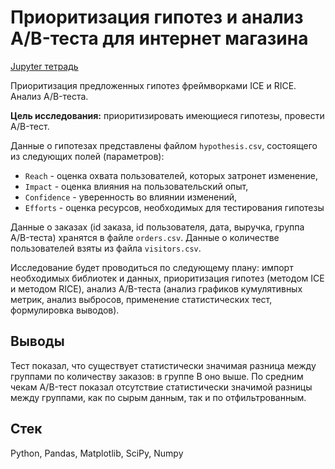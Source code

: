 # Приоритизация гипотез и анализ A/B-теста для интернет магазина
[Jupyter тетрадь](https://github.com/Ilya-Tischenko/Projects/blob/main/%D0%9F%D1%80%D0%BE%D0%B2%D0%B5%D0%B4%D0%B5%D0%BD%D0%B8%D0%B5%20AB-%D1%82%D0%B5%D1%81%D1%82%D0%B0%20%D0%B4%D0%BB%D1%8F%20%D0%B8%D0%BD%D1%82%D0%B5%D1%80%D0%BD%D0%B5%D1%82-%D0%BC%D0%B0%D0%B3%D0%B0%D0%B7%D0%B8%D0%BD%D0%B0/%D0%9F%D1%80%D0%BE%D0%B2%D0%B5%D0%B4%D0%B5%D0%BD%D0%B8%D0%B5%20AB-%D1%82%D0%B5%D1%81%D1%82%D0%B0%20%D0%B4%D0%BB%D1%8F%20%D0%B8%D0%BD%D1%82%D0%B5%D1%80%D0%BD%D0%B5%D1%82-%D0%BC%D0%B0%D0%B3%D0%B0%D0%B7%D0%B8%D0%BD%D0%B0.ipynb)

Приоритизация предложенных гипотез фреймворками ICE и RICE. Анализ A/B-теста.

**Цель исследования:** приоритизировать имеющиеся гипотезы, провести A/B-тест.

Данные о гипотезах представлены файлом `hypothesis.csv`, состоящего из следующих полей (параметров):
+ `Reach` -  оценка охвата пользователей, которых затронет изменение,
+ `Impact` - оценка влияния на пользовательский опыт,
+ `Confidence` - уверенность во влиянии изменений,
+ `Efforts` - оценка ресурсов, необходимых для тестирования гипотезы

Данные о заказах (id заказа, id пользователя, дата, выручка, группа A/B-теста) хранятся в файле `orders.csv`. Данные о количестве пользователей взяты из файла `visitors.csv`.



Исследование будет проводиться по следующему плану: импорт необходимых библиотек и данных, приоритизация гипотез (методом ICE и методом RICE), анализ A/B-теста (анализ графиков кумулятивных метрик, анализ выбросов, применение статистических тест, формулировка выводов).

## Выводы

Тест показал, что существует статистически значимая разница между группами по количеству заказов: в группе B оно выше. По средним чекам A/B-тест 
показал отсутствие статистически значимой разницы между группами, как по сырым данным, так и по отфильтрованным.
## Стек
Python, Pandas, Matplotlib, SciPy, Numpy
